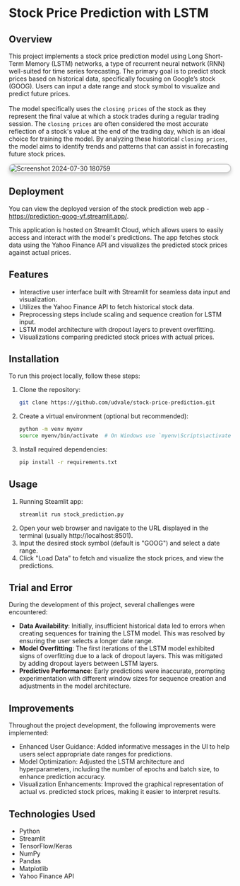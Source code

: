 # Stock Price Prediction with LSTM

## Overview

This project implements a stock price prediction model using Long Short-Term Memory (LSTM) networks, a type of recurrent neural network (RNN) well-suited for time series forecasting. The primary goal is to predict stock prices based on historical data, specifically focusing on Google’s stock (GOOG). Users can input a date range and stock symbol to visualize and predict future prices.
<br>
<br>
The model specifically uses the ```closing prices``` of the stock as they represent the final value at which a stock trades during a regular trading session. The ```closing prices``` are often considered the most accurate reflection of a stock's value at the end of the trading day, which is an ideal choice for training the model. By analyzing these historical ```closing prices```, the model aims to identify trends and patterns that can assist in forecasting future stock prices.

  <img src="https://github.com/user-attachments/assets/4c122907-f1cb-4e0b-81c4-5b0cdb10a87f" alt="Screenshot 2024-07-30 180759"  style="border: 2px solid rgba(0, 0, 0, 0.2); border-radius: 15px; box-shadow: 0 4px 8px rgba(0, 0, 0, 0.2); display: block;" />

## Deployment

You can view the deployed version of the stock prediction web app - https://prediction-goog-yf.streamlit.app/.

This application is hosted on Streamlit Cloud, which allows users to easily access and interact with the model's predictions. 
The app fetches stock data using the Yahoo Finance API and visualizes the predicted stock prices against actual prices.

## Features
- Interactive user interface built with Streamlit for seamless data input and visualization.
- Utilizes the Yahoo Finance API to fetch historical stock data.
- Preprocessing steps include scaling and sequence creation for LSTM input.
- LSTM model architecture with dropout layers to prevent overfitting.
- Visualizations comparing predicted stock prices with actual prices.

## Installation
To run this project locally, follow these steps:

1. Clone the repository:
   ```bash
   git clone https://github.com/udvale/stock-price-prediction.git
2. Create a virtual environment (optional but recommended):
   ```bash
   python -m venv myenv
   source myenv/bin/activate  # On Windows use `myenv\Scripts\activate`

4. Install required dependencies:
   ```bash
   pip install -r requirements.txt

## Usage
1. Running Steamlit app:
   ```bash
   streamlit run stock_prediction.py
2. Open your web browser and navigate to the URL displayed in the terminal (usually http://localhost:8501).
3. Input the desired stock symbol (default is "GOOG") and select a date range.
4. Click "Load Data" to fetch and visualize the stock prices, and view the predictions.

## Trial and Error
During the development of this project, several challenges were encountered:

- **Data Availability**: Initially, insufficient historical data led to errors when creating sequences for training the LSTM model. This was resolved by ensuring the user selects a longer date range.
- **Model Overfitting**: The first iterations of the LSTM model exhibited signs of overfitting due to a lack of dropout layers. This was mitigated by adding dropout layers between LSTM layers.
- **Predictive Performance**: Early predictions were inaccurate, prompting experimentation with different window sizes for sequence creation and adjustments in the model architecture.

## Improvements
Throughout the project development, the following improvements were implemented:

- Enhanced User Guidance: Added informative messages in the UI to help users select appropriate date ranges for predictions.
- Model Optimization: Adjusted the LSTM architecture and hyperparameters, including the number of epochs and batch size, to enhance prediction accuracy.
- Visualization Enhancements: Improved the graphical representation of actual vs. predicted stock prices, making it easier to interpret results.

## Technologies Used
- Python
- Streamlit
- TensorFlow/Keras
- NumPy
- Pandas
- Matplotlib
- Yahoo Finance API
